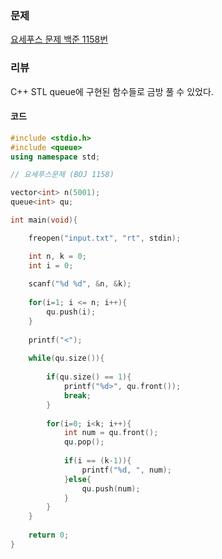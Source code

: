### 문제

[요세푸스 문제 백준 1158번](https://www.acmicpc.net/problem/1158)

### 리뷰

C++ STL queue에 구현된 함수들로 금방 풀 수 있었다.

#### 코드

```c++
#include <stdio.h>
#include <queue>
using namespace std;

// 요세푸스문제 (BOJ 1158)

vector<int> n(5001);
queue<int> qu;

int main(void){

	freopen("input.txt", "rt", stdin);

	int n, k = 0;
	int i = 0;
	
	scanf("%d %d", &n, &k);
	
	for(i=1; i <= n; i++){
		qu.push(i);
	}	
	
	printf("<");
	
	while(qu.size()){
		
		if(qu.size() == 1){
			printf("%d>", qu.front());
			break;
		}
		
		for(i=0; i<k; i++){
			int num = qu.front();
			qu.pop();
						
			if(i == (k-1)){
				printf("%d, ", num);
			}else{
				qu.push(num);
			}
		}
	}
	
	return 0;
}
```

